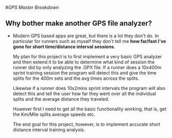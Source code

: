 #*GPS Master Breakdown*

## Why bother make another GPS file analyzer? 
- Modern GPS based apps are great, but there is a lot they don't do. In particular for runners such as 
  myself they don't tell me **how far/fast I've gone for short time/distance interval sessions**. 
 
  My plan for this project is to first implement a very basic GPS analyzer and then extend it to be able
  to determine what kind of session the runner did by only analyzing the .GPX file. If a runner does a 
  10x400m sprint training session the program will detect this and give the time splits for the 400m sets
  and the avg times across the splits.
  
  Likewise if a runner does 10x2mins sprint intervals the program will also detect this and tell the user how
  far they went over all the individual splits and the average distance they traveled. 
  
  However first I need to get all the basic functionality working, that is, get the Km/Mile splits average speeds etc.

  The end goal for this project, however, is to implement accurate short distance interval training analysis. 
